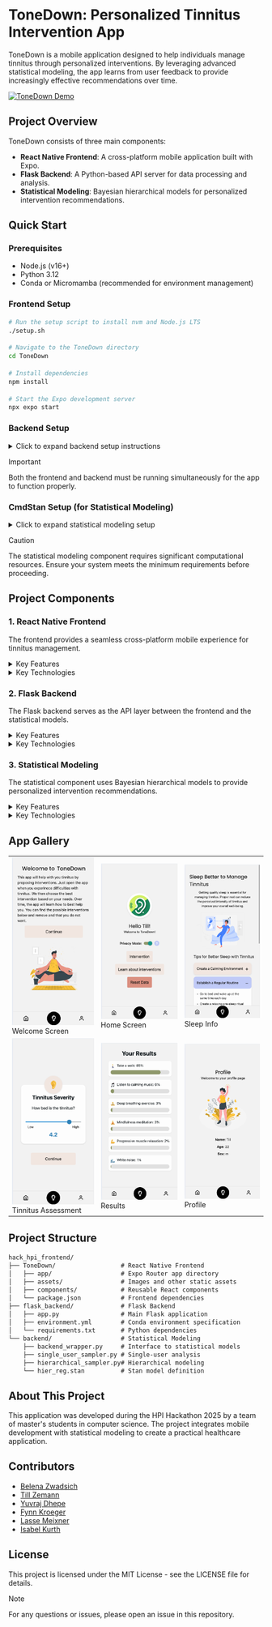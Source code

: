 # ToneDown: Personalized Tinnitus Intervention App

ToneDown is a mobile application designed to help individuals manage tinnitus through personalized interventions. By leveraging advanced statistical modeling, the app learns from user feedback to provide increasingly effective recommendations over time.

[![ToneDown Demo](https://img.youtube.com/vi/qvT7YSbdJiI/maxresdefault.jpg)](https://youtube.com/shorts/qvT7YSbdJiI)


## Project Overview

ToneDown consists of three main components:
- **React Native Frontend**: A cross-platform mobile application built with Expo.
- **Flask Backend**: A Python-based API server for data processing and analysis.
- **Statistical Modeling**: Bayesian hierarchical models for personalized intervention recommendations.

## Quick Start

### Prerequisites
- Node.js (v16+)
- Python 3.12
- Conda or Micromamba (recommended for environment management)

### Frontend Setup
```bash
# Run the setup script to install nvm and Node.js LTS
./setup.sh

# Navigate to the ToneDown directory
cd ToneDown

# Install dependencies
npm install

# Start the Expo development server
npx expo start
```

### Backend Setup
<details>
<summary>Click to expand backend setup instructions</summary>

```bash
# Create and activate a conda environment
conda env create -f hack_hpi_frontend/flask_backend/environment.yml
conda activate hack_hpi

# Or with micromamba
micromamba env create -f hack_hpi_frontend/flask_backend/environment.yml
micromamba activate hack_hpi

# Install additional requirements
pip install -r hack_hpi_frontend/flask_backend/requirements.txt

# Start the Flask server
cd hack_hpi_frontend/flask_backend
python app.py
```
</details>

> [!IMPORTANT]  
> Both the frontend and backend must be running simultaneously for the app to function properly.

### CmdStan Setup (for Statistical Modeling)
<details>
<summary>Click to expand statistical modeling setup</summary>

```bash
# Install build tools if needed
sudo apt-get update
sudo apt-get install -y build-essential make g++

# Install CmdStan
python -m cmdstanpy.install_cmdstan --cores 1 --verbose
```
</details>

> [!CAUTION]  
> The statistical modeling component requires significant computational resources. Ensure your system meets the minimum requirements before proceeding.

## Project Components

### 1. React Native Frontend

The frontend provides a seamless cross-platform mobile experience for tinnitus management.

<details>
<summary>Key Features</summary>

- **User Profiles**: Personalized experience with user data storage.
- **Tinnitus Assessment**: Questionnaires to evaluate tinnitus severity and characteristics.
- **Intervention Recommendations**: Display of personalized intervention suggestions.
- **Feedback Collection**: Gathering user feedback on intervention effectiveness.
- **Privacy Controls**: Options for users to control data sharing.
</details>

<details>
<summary>Key Technologies</summary>

- React Native with Expo.
- Expo Router for navigation.
- AsyncStorage for local data persistence.
- Expo Secure Store for sensitive data.
</details>

### 2. Flask Backend

The Flask backend serves as the API layer between the frontend and the statistical models.

<details>
<summary>Key Features</summary>

- **Data Processing**: Cleaning and preparing user data for analysis.
- **API Endpoints**: RESTful endpoints for data submission and retrieval.
- **Integration**: Connecting the frontend with the statistical models.
- **Data Storage**: Managing user data and intervention history.
</details>

<details>
<summary>Key Technologies</summary>

- Flask web framework.
- Flask-CORS for cross-origin resource sharing.
- Pandas for data manipulation.
- JSON for data exchange.
</details>

### 3. Statistical Modeling

The statistical component uses Bayesian hierarchical models to provide personalized intervention recommendations.

<details>
<summary>Key Features</summary>

- **Single-User Sampling**: Analyzing individual user data to determine effective interventions.
- **Hierarchical Sampling**: Learning across users to improve recommendations.
- **Posterior Probability Calculation**: Determining the most likely effective interventions.
- **Adaptive Learning**: Improving recommendations over time based on feedback.
</details>

<details>
<summary>Key Technologies</summary>

- CmdStan for Bayesian inference.
- Stan modeling language.
- Python wrappers for model integration.
- Pandas for data handling.
</details>

## App Gallery

<table>
  <tr>
    <td><img src="uploads/welcome.png" width="200" alt="Welcome Screen"/><br>Welcome Screen</td>
    <td><img src="uploads/home.png" width="200" alt="Home Screen"/><br>Home Screen</td>
    <td><img src="uploads/info_sleep.png" width="200" alt="Sleep Info"/><br>Sleep Info</td>
  </tr>
  <tr>
    <td><img src="uploads/assesment.png" width="200" alt="Tinnitus Assessment"/><br>Tinnitus Assessment</td>
    <td><img src="uploads/results.png" width="200" alt="Results"/><br>Results</td>
    <td><img src="uploads/profile.png" width="200" alt="Profile Page"/><br>Profile</td>
  </tr>
</table>

## Project Structure

```
hack_hpi_frontend/
├── ToneDown/                  # React Native Frontend
│   ├── app/                   # Expo Router app directory
│   ├── assets/                # Images and other static assets
│   ├── components/            # Reusable React components
│   └── package.json           # Frontend dependencies
├── flask_backend/             # Flask Backend
│   ├── app.py                 # Main Flask application
│   ├── environment.yml        # Conda environment specification
│   └── requirements.txt       # Python dependencies
└── backend/                   # Statistical Modeling
    ├── backend_wrapper.py     # Interface to statistical models
    ├── single_user_sampler.py # Single-user analysis
    ├── hierarchical_sampler.py# Hierarchical modeling
    └── hier_reg.stan          # Stan model definition
```

## About This Project

This application was developed during the HPI Hackathon 2025 by a team of master's students in computer science. The project integrates mobile development with statistical modeling to create a practical healthcare application.

## Contributors

- [Belena Zwadsich](https://github.com/BelanaZ)
- [Till Zemann](https://github.com/till2)
- [Yuvraj Dhepe](https://github.com/Yuvraj-Dhepe)
- [Fynn Kroeger](https://github.com/fynnkroeger)
- [Lasse Meixner](https://github.com/lasse-meixner)
- [Isabel Kurth](https://github.com/IsabelKurth)

## License

This project is licensed under the MIT License - see the LICENSE file for details.

> [!NOTE]  
> For any questions or issues, please open an issue in this repository.


